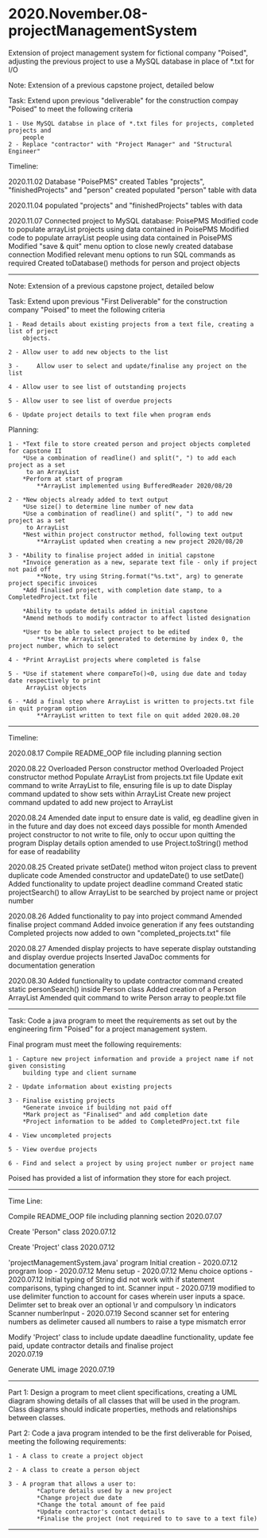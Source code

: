 # 2020.November.08-projectManagementSystem
Extension of project management system for fictional company "Poised", adjusting the previous project to use a MySQL database in place of *.txt for I/O 

Note: Extension of a previous capstone project, detailed below

Task:
Extend upon previous "deliverable" for the construction compay "Poised" to meet 
the following criteria

	1 -	Use MySQL databse in place of *.txt files for projects, completed projects and
		people
	2 -	Replace "contractor" with "Project Manager" and "Structural Engineer"

Timeline:

2020.11.02
	Database "PoisePMS" created
	Tables "projects", "finishedProjects" and "person" created
	populated "person" table with data

2020.11.04
	populated "projects" and "finishedProjects" tables with data

2020.11.07
	Connected project to MySQL database: PoisePMS
	Modified code to populate arrayList projects using data contained in PoisePMS
	Modified code to populate arrayList people using data contained in PoisePMS
	Modified "save & quit" menu option to close newly created database connection
	Modified relevant menu options to run SQL commands as required
	Created toDatabase() methods for person and project objects

***************************************************************************************************

Note: Extension of a previous capstone project, detailed below

Task:
Extend upon previous "First Deliverable" for the construction company "Poised" to meet
the following criteria

	1 -	Read details about existing projects from a text file, creating a list of prject
		objects.
	
	2 -	Allow user to add new objects to the list
	
	3 - 	Allow user to select and update/finalise any project on the list
	
	4 -	Allow user to see list of outstanding projects
	
	5 -	Allow user to see list of overdue projects
	
	6 -	Update project details to text file when program ends

Planning:

	1 -	*Text file to store created person and project objects completed for capstone II
		*Use a combination of readline() and split(", ") to add each project as a set 
		 to an ArrayList
		*Perform at start of program
			**ArrayList implemented using BufferedReader 2020/08/20
	
	2 -	*New objects already added to text output
		*Use size() to determine line number of new data
		*Use a combination of readline() and split(", ") to add new project as a set 
		 to ArrayList
		*Nest within project constructor method, following text output
			**ArrayList updated when creating a new project 2020/08/20
	
	3 -	*Ability to finalise project added in initial capstone
		*Invoice generation as a new, separate text file - only if project not paid off
			**Note, try using String.format("%s.txt", arg) to generate project specific invoices
		*Add finalised project, with completion date stamp, to a CompletedProject.txt file
		
		*Ability to update details added in initial capstone
		*Amend methods to modify contractor to affect listed designation
		
		*User to be able to select project to be edited
			**Use the ArrayList generated to determine by index 0, the project number, which to select
	
	4 -	*Print ArrayList projects where completed is false
	
	5 -	*Use if statement where compareTo()<0, using due date and today date respectively to print 
		 ArrayList objects
	
	6 -	*Add a final step where ArrayList is written to projects.txt file in quit program option
			**ArrayList written to text file on quit added 2020.08.20

***************************************************************************************************

Timeline:

2020.08.17
	Compile README_OOP file including planning section

2020.08.22
	Overloaded Person constructor method
	Overloaded Project constructor method
	Populate ArrayList from projects.txt file
	Update exit command to write ArrayList to file, ensuring file is up to date
	Display command updated to show sets within ArrayList
	Create new project command updated to add new project to ArrayList

2020.08.24
	Amended date input to ensure date is valid, eg deadline given in in the future and day does not
	exceed days possible for month
	Amended project constructor to not write to file, only to occur upon quitting the program
	Display details option amended to use Project.toString() method for ease of readability

2020.08.25
	Created private setDate() method witon project class to prevent duplicate code
	Amended constructor and updateDate() to use setDate()
	Added functionality to update project deadline command
	Created static projectSearch() to allow ArrayList to be searched by project name or project number

2020.08.26
	Added functionality to pay into project command
	Amended finalise project command
		Added invoice generation if any fees outstanding
		Completed projects now added to own "completed_projects.txt" file

2020.08.27
	Amended display projects to have seperate display outstanding and display overdue projects
	Inserted JavaDoc comments for documentation generation

2020.08.30
	Added functionality to update contractor command
	created static personSearch() inside Person class
	Added creation of a Person ArrayList
	Amended quit command to write Person array to people.txt file

***************************************************************************************************

Task:
Code a java program to meet the requirements as set out by the engineering firm "Poised"
for a project management system.

Final program must meet the following requirements:

	1 - Capture new project information and provide a project name if not given consisting
		building type and client surname
		
	2 -	Update information about existing projects
	
	3 - Finalise existing projects
		*Generate invoice if building not paid off
		*Mark project as "Finalised" and add completion date
		*Project information to be added to CompletedProject.txt file
		
	4 - View uncompleted projects
	
	5 - View overdue projects
	
	6 - Find and select a project by using project number or project name

Poised has provided a list of information they store for each project.

***************************************************************************************************

Time Line:

Compile README_OOP file including planning section
	2020.07.07

Create 'Person" class
	2020.07.12

Create 'Project' class
	2020.07.12

'projectManagementSystem.java' program
	Initial creation 	- 2020.07.12
	program loop		- 2020.07.12
	Menu setup			- 2020.07.12
	Menu choice options	- 2020.07.12
		Initial typing of String did not work with if statement comparisons,
		typing changed to int.
	Scanner input		- 2020.07.19
		modified to use delimiter function to account for cases wherein user inputs a space.
		Delimter set to break over an optional \r and compulsory \n indicators
	Scanner numberInput	- 2020.07.19
		Second scanner set for entering numbers as delimeter caused all numbers to
		raise a type mismatch error

Modify 'Project' class to include update daeadline functionality, update fee paid, update
contractor details and finalise project  
	2020.07.19

Generate UML image
	2020.07.19

***************************************************************************************************

Part 1:
Design a program to meet client specifications, creating a UML diagram showing details
of all classes that will be used in the program. Class diagrams should indicate 
properties, methods and relationships between classes.

Part 2:
Code a java program intended to be the first deliverable for Poised, meeting the 
following requirements:

	1 - A class to create a project object
	
	2 - A class to create a person object
	
	3 - A program that allows a user to:
			*Capture details used by a new project
			*Change project due date
			*Change the total amount of fee paid
			*Update contractor's contact details
			*Finalise the project (not required to to save to a text file)

**************************************************************************************************
